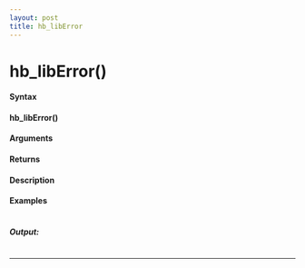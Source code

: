 ```yaml
---
layout: post
title: hb_libError
---
```


# hb_libError()


#### Syntax

#### hb_libError()

#### Arguments

#### Returns

#### Description

#### Examples

```

```

##### Output:

```

```

---